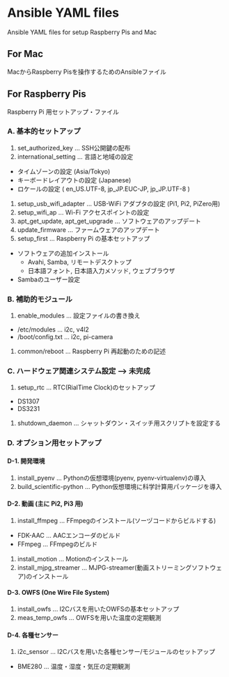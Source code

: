 # Ansible YAML files
Ansible YAML files for setup Raspberry Pis and Mac

## For Mac
MacからRaspberry Pisを操作するためのAnsibleファイル

## For Raspberry Pis
Raspberry Pi 用セットアップ・ファイル

### A. 基本的セットアップ
1. set_authorized_key ... SSH公開鍵の配布
1. international_setting ... 言語と地域の設定
  * タイムゾーンの設定 (Asia/Tokyo)
  * キーボードレイアウトの設定 (Japanese)
  * ロケールの設定 ( en_US.UTF-8, jp_JP.EUC-JP, jp_JP.UTF-8 )
1. setup_usb_wifi_adapter ... USB-WiFi アダプタの設定 (Pi1, Pi2, PiZero用)
1. setup_wifi_ap ... Wi-Fi アクセスポイントの設定
1. apt_get_update, apt_get_upgrade ... ソフトウェアのアップデート
1. update_firmware ... ファームウェアのアップデート
1. setup_first ... Raspberry Pi の基本セットアップ
  * ソフトウェアの追加インストール
    - Avahi, Samba, リモートデスクトップ
    - 日本語フォント, 日本語入力メソッド, ウェブブラウザ
  * Sambaのユーザー設定

### B. 補助的モジュール
1. enable_modules ... 設定ファイルの書き換え
  * /etc/modules ... i2c, v4l2
  * /boot/config.txt ... i2c, pi-camera
1. common/reboot ... Raspberry Pi 再起動のための記述

### C. ハードウェア関連システム設定 --> 未完成
1. setup_rtc ... RTC(RialTime Clock)のセットアップ
  * DS1307
  * DS3231
1. shutdown_daemon ... シャットダウン・スイッチ用スクリプトを設定する

### D. オプション用セットアップ
#### D-1. 開発環境
1. install_pyenv ... Pythonの仮想環境(pyenv, pyenv-virtualenv)の導入
1. build_scientific-python ... Python仮想環境に科学計算用パッケージを導入

#### D-2. 動画 (主に Pi2, Pi3 用)
1. install_ffmpeg ... FFmpegのインストール(ソーヅコードからビルドする)
  * FDK-AAC ... AACエンコーダのビルド
  * FFmpeg ... FFmpegのビルド
1. install_motion ... Motionのインストール
1. install_mjpg_streamer ... MJPG-streamer(動画ストリーミングソフトウェア)のインストール

#### D-3. OWFS (One Wire File System)
1. install_owfs ... I2Cバスを用いたOWFSの基本セットアップ
1. meas_temp_owfs ... OWFSを用いた温度の定期観測

#### D-4. 各種センサー
1. i2c_sensor ... I2Cバスを用いた各種センサー/モジュールのセットアップ
  * BME280 ... 温度・湿度・気圧の定期観測
